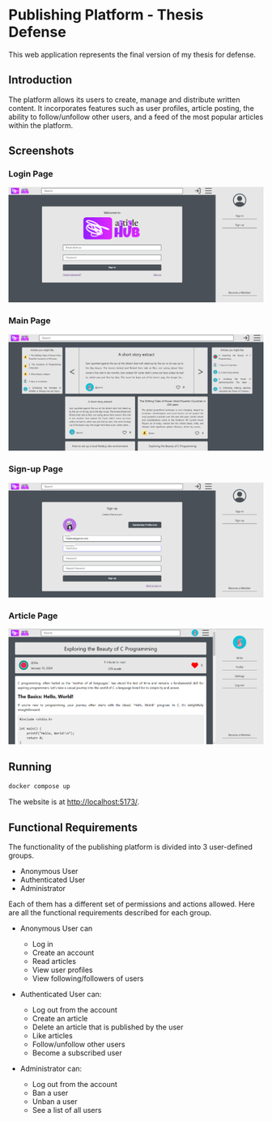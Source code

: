 # Publishing Platform - Thesis Defense

This web application represents the final version of my thesis for defense.

## Introduction

The platform allows its users to create, manage and distribute written content. It incorporates features such as user profiles, article posting, the ability to follow/unfollow other users, and a feed of the most popular articles within the platform.

## Screenshots

### Login Page

![login page](./frontend/screenshots/loginPage.png)

### Main Page

![main page](./frontend/screenshots/mainPage.png)

### Sign-up Page

![sign-up page](./frontend/screenshots/signupPage.png)

### Article Page

![article page](./frontend/screenshots/articlePage.png)

## Running

```bash
docker compose up
```

The website is at <http://localhost:5173/>.

## Functional Requirements

The functionality of the publishing platform is divided into 3 user-defined groups.

- Anonymous User
- Authenticated User
- Administrator

Each of them has a different set of permissions and actions allowed.
Here are all the functional requirements described for each group.

- Anonymous User can
  - Log in
  - Create an account
  - Read articles
  - View user profiles
  - View following/followers of users

- Authenticated User can:
  - Log out from the account
  - Create an article
  - Delete an article that is published by the user
  - Like articles
  - Follow/unfollow other users
  - Become a subscribed user

- Administrator can:
  - Log out from the account
  - Ban a user
  - Unban a user
  - See a list of all users
